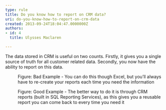 ```yaml
---
type: rule
title: Do you know how to report on CRM data?
uri: do-you-know-how-to-report-on-crm-data
created: 2013-09-24T18:04:47.0000000Z
authors:
- id: 4
  title: Ulysses Maclaren

---
```


 
The data stored in CRM is useful on two counts. Firstly, it gives you a single source of truth for all customer related data. Secondly, you now have the ability to report on this data.
 <dl class="badImage"><dt>
      <img src="/Communication/RulesToBetterCRMForUsers/PublishingImages/report-crm-bad.jpg" alt="">
   </dt><dd>Figure&#58; Bad Example - You can do this though Excel, but you’ll always have to re-create your reports each time you need the information</dd></dl><dl class="goodImage">   <dt>
      <img src="/Communication/RulesToBetterCRMForUsers/PublishingImages/report-crm-good.jpg" alt="">
   </dt><dd>Figure&#58; Good Example - The better way to do it is through CRM reports (built in SQL Reporting Services), as this gives you a reusable report you can come back to every time you need it​</dd></dl>
